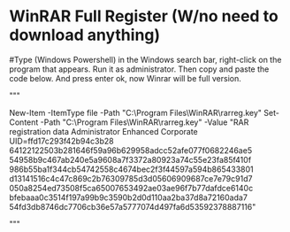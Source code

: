 # WinRAR Full Register (W/no need to download anything)

#Type (Windows Powershell) in the Windows search bar, right-click on the program that appears. Run it as administrator. Then copy and paste the code below. And press enter ok, now Winrar will be full version.

"""


New-Item -ItemType file -Path "C:\Program Files\WinRAR\rarreg.key"
Set-Content -Path "C:\Program Files\WinRAR\rarreg.key" -Value "RAR registration data
Administrator
Enhanced Corporate
UID=ffd17c293f42b94c3b28
64122122503b281646f59a96b629958adcc52afe077f0682246ae5
54958b9c467ab240e5a9608a7f3372a80923a74c55e23fa85f410f
986b55ba1f344cb54742558c4674bec2f3f44597a594b865433801
d13141516c4c47c869c2b76309785d3d05606909687ce7e79c91d7
050a8254ed73508f5ca65007653492ae03ae96f7b77dafdce6140c
bfebaaa0c3514f197a99b9c3590b2d0d110aa2ba37d8a72160ada7
54fd3db8746dc7706cb36e57a5777074d497fa6d53592378887116"

"""
